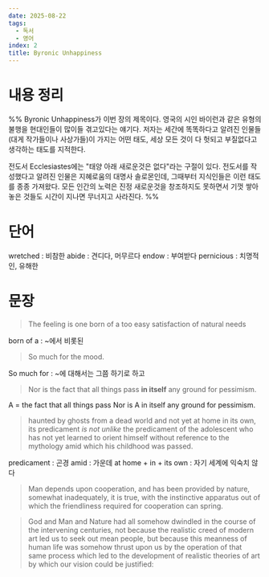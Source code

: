 ```yaml
---
date: 2025-08-22
tags:
  - 독서
  - 영어
index: 2
title: Byronic Unhappiness
---
```

# 내용 정리

%% Byronic Unhappiness가 이번 장의 제목이다. 영국의 시인 바이런과 같은 유형의 불행을 현대인들이 많이들 겪고있다는 얘기다. 저자는 세간에 똑똑하다고 알려진 인물들(대게 작가들이나 사상가들)이 가지는 어떤 태도, 세상 모든 것이 다 헛되고 부질없다고 생각하는 태도를 지적한다.

전도서 Ecclesiastes에는 "태양 아래 새로운것은 없다"라는 구절이 있다. 전도서를 작성했다고 알려진 인물은 지혜로움의 대명사 솔로몬인데, 그때부터 지식인들은 이런 태도를 종종 가져왔다. 모든 인간의 노력은 진정 새로운것을 창조하지도 못하면서 기껏 쌓아놓은 것들도 시간이 지나면 무너지고 사라진다.    %% 
# 단어

wretched : 비참한
abide : 견디다, 머무르다
endow : 부여받다
pernicious : 치명적인, 유해한

# 문장

> The feeling is one born of a too easy satisfaction of
natural needs

born of a : ~에서 비롯된

> So much for the mood.

So much for : ~에 대해서는 그쯤 하기로 하고

> Nor is the
fact that all things pass **in itself** any ground for
pessimism.

A = the fact that all things pass 
Nor is A in itself any ground for pessimism.

>haunted by ghosts from a dead world and not yet
at home in its own, its predicament *is not unlike* the
predicament of the adolescent who has not yet
learned to orient himself without reference to the
mythology amid which his childhood was passed.

predicament : 곤경
amid : 가운데
at home + in + its own : 자기 세계에 익숙치 않다


>Man depends upon cooperation, and has been provided
by nature, somewhat inadequately, it is true, with
the instinctive apparatus out of which the
friendliness required for cooperation can spring.


>God and Man and Nature had all
somehow dwindled in the course of the intervening
centuries, not because the realistic creed of
modern art led us to seek out mean people, but
because this meanness of human life was somehow
thrust upon us by the operation of that same
process which led to the development of realistic
theories of art by which our vision could be
justified: